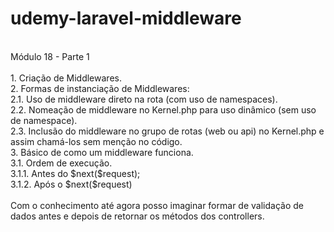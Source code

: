 # udemy-laravel-middleware
<br>
Módulo 18 - Parte 1<br>
<br>
1. Criação de Middlewares.<br>
2. Formas de instanciação de Middlewares:<br>
    2.1. Uso de middleware direto na rota (com uso de namespaces).<br>
    2.2. Nomeação de middleware no Kernel.php para uso dinâmico (sem uso de namespace).<br>
    2.3. Inclusão do middleware no grupo de rotas (web ou api) no Kernel.php e assim chamá-los sem menção no código.<br>
3. Básico de como um middleware funciona.<br>
    3.1. Ordem de execução.<br>
        3.1.1. Antes do $next($request);<br>
        3.1.2. Após o $next($request)<br>
<br>
Com o conhecimento até agora posso imaginar formar de validação de dados antes e depois de retornar os métodos dos controllers.
